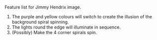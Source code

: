 Feature list for Jimmy Hendrix image.

1. The purple and yellow colours will switch to create the illusion of the background spiral spinning.
2. The lights round the edge will illuminate in sequence.
3. (Possibly) Make the 4 corner spirals spin.
